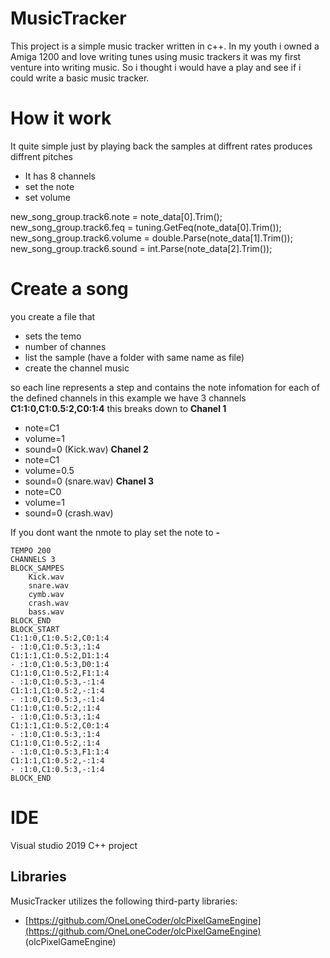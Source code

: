 # MusicTracker
This project is a simple music tracker written in c++. In my youth i owned a Amiga 1200 and love writing tunes using music trackers it was my first venture into writing music. So i thought i would have a play and see if i could write a basic music tracker.

# How it work 
It quite simple just by playing back the samples at diffrent rates produces diffrent pitches
- It has 8 channels
- set the note
- set volume


new_song_group.track6.note = note_data[0].Trim();
                            new_song_group.track6.feq = tuning.GetFeq(note_data[0].Trim());
                            new_song_group.track6.volume = double.Parse(note_data[1].Trim());
                            new_song_group.track6.sound = int.Parse(note_data[2].Trim());

# Create a song
you create a file that 
- sets the temo 
- number of channes
- list the sample (have a folder with same name as file)
- create the channel music

so each line represents a step and contains the note infomation for each of the defined channels
in this example we have 3 channels  **C1:1:0,C1:0.5:2,C0:1:4** this breaks down to
**Chanel 1**
  - note=C1
  - volume=1
  - sound=0 (Kick.wav)
**Chanel 2**
  - note=C1
  - volume=0.5
  - sound=0 (snare.wav)
**Chanel 3**
  - note=C0
  - volume=1
  - sound=0 (crash.wav)

If you dont want the nmote to play set the note to **-**

```
TEMPO 200
CHANNELS 3
BLOCK_SAMPES
	Kick.wav
	snare.wav
	cymb.wav
	crash.wav
	bass.wav
BLOCK_END
BLOCK_START
C1:1:0,C1:0.5:2,C0:1:4
- :1:0,C1:0.5:3,:1:4
C1:1:1,C1:0.5:2,D1:1:4
- :1:0,C1:0.5:3,D0:1:4
C1:1:0,C1:0.5:2,F1:1:4
- :1:0,C1:0.5:3,-:1:4
C1:1:1,C1:0.5:2,-:1:4
- :1:0,C1:0.5:3,-:1:4
C1:1:0,C1:0.5:2,:1:4
- :1:0,C1:0.5:3,:1:4
C1:1:1,C1:0.5:2,C0:1:4
- :1:0,C1:0.5:3,:1:4
C1:1:0,C1:0.5:2,:1:4
- :1:0,C1:0.5:3,F1:1:4
C1:1:1,C1:0.5:2,-:1:4
- :1:0,C1:0.5:3,-:1:4
BLOCK_END
```


# IDE
Visual studio 2019
C++ project

## Libraries
MusicTracker utilizes the following third-party libraries:
- [https://github.com/OneLoneCoder/olcPixelGameEngine](https://github.com/OneLoneCoder/olcPixelGameEngine) (olcPixelGameEngine)

